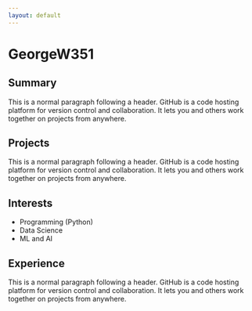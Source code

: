 ```yaml
---
layout: default
---
```


# GeorgeW351

## Summary

This is a normal paragraph following a header. GitHub is a code hosting platform for version control and collaboration. It lets you and others work together on projects from anywhere.

## Projects

This is a normal paragraph following a header. GitHub is a code hosting platform for version control and collaboration. It lets you and others work together on projects from anywhere.

## Interests

- Programming (Python)
- Data Science
- ML and AI

## Experience

This is a normal paragraph following a header. GitHub is a code hosting platform for version control and collaboration. It lets you and others work together on projects from anywhere.
